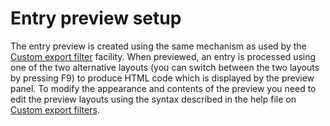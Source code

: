 
# Entry preview setup

The entry preview is created using the same mechanism as used by the [Custom export filter](../import-export/customexports.md) facility. When previewed, an entry is processed using one of the two alternative layouts \(you can switch between the two layouts by pressing F9\) to produce HTML code which is displayed by the preview panel. To modify the appearance and contents of the preview you need to edit the preview layouts using the syntax described in the help file on [Custom export filters](../import-export/customexports.md).

